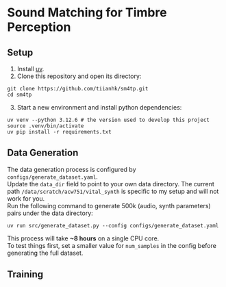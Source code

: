 # Sound Matching for Timbre Perception

## Setup
1. Install [uv](https://github.com/astral-sh/uv).
2. Clone this repository and open its directory:
```
git clone https://github.com/tiianhk/sm4tp.git
cd sm4tp
```
3. Start a new environment and install python dependencies:
```
uv venv --python 3.12.6 # the version used to develop this project
source .venv/bin/activate
uv pip install -r requirements.txt
```

## Data Generation
The data generation process is configured by `configs/generate_dataset.yaml`. \
Update the `data_dir` field to point to your own data directory. The current path `/data/scratch/acw751/vital_synth` is specific to my setup and will not work for you. \
Run the following command to generate 500k (audio, synth parameters) pairs under the data directory:
```
uv run src/generate_dataset.py --config configs/generate_dataset.yaml
```
This process will take **~8 hours** on a single CPU core. \
To test things first, set a smaller value for `num_samples` in the config before generating the full dataset.

## Training
